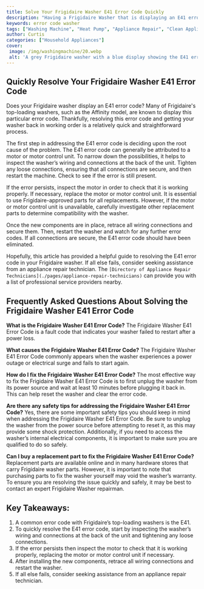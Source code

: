 ```yaml
---
title: Solve Your Frigidaire Washer E41 Error Code Quickly
description: "Having a Frigidaire Washer that is displaying an E41 error code Dont worry this blog post will help you solve the problem quickly and easily Find out how today"
keywords: error code washer
tags: ["Washing Machine", "Heat Pump", "Appliance Repair", "Clean Appliance"]
author: Curtis
categories: ["Household Appliances"]
cover: 
 image: /img/washingmachine/20.webp
 alt: 'A grey Frigidaire washer with a blue display showing the E41 error code'
---
```

## Quickly Resolve Your Frigidaire Washer E41 Error Code

Does your Frigidaire washer display an E41 error code? Many of Frigidaire's top-loading washers, such as the Affinity model, are known to display this particular error code. Thankfully, resolving this error code and getting your washer back in working order is a relatively quick and straightforward process.

The first step in addressing the E41 error code is deciding upon the root cause of the problem. The E41 error code can generally be attributed to a motor or motor control unit. To narrow down the possibilities, it helps to inspect the washer’s wiring and connections at the back of the unit. Tighten any loose connections, ensuring that all connections are secure, and then restart the machine. Check to see if the error is still present.

If the error persists, inspect the motor in order to check that it is working properly. If necessary, replace the motor or motor control unit. It is essential to use Frigidaire-approved parts for all replacements. However, if the motor or motor control unit is unavailable, carefully investigate other replacement parts to determine compatibility with the washer.

Once the new components are in place, retrace all wiring connections and secure them. Then, restart the washer and watch for any further error codes. If all connections are secure, the E41 error code should have been eliminated.

Hopefully, this article has provided a helpful guide to resolving the E41 error code in your Frigidaire washer. If all else fails, consider seeking assistance from an appliance repair technician. The `[Directory of Appliance Repair Technicians](./pages/appliance-repair-technicians)` can provide you with a list of professional service providers nearby.

## Frequently Asked Questions About Solving the Frigidaire Washer E41 Error Code

**What is the Frigidaire Washer E41 Error Code?**
The Frigidaire Washer E41 Error Code is a fault code that indicates your washer failed to restart after a power loss. 

**What causes the Frigidaire Washer E41 Error Code?**
The Frigidaire Washer E41 Error Code commonly appears when the washer experiences a power outage or electrical surge and fails to start again. 

**How do I fix the Frigidaire Washer E41 Error Code?**
The most effective way to fix the Frigidaire Washer E41 Error Code is to first unplug the washer from its power source and wait at least 10 minutes before plugging it back in. This can help reset the washer and clear the error code. 

**Are there any safety tips for addressing the Frigidaire Washer E41 Error Code?**
Yes, there are some important safety tips you should keep in mind when addressing the Frigidaire Washer E41 Error Code. Be sure to unplug the washer from the power source before attempting to reset it, as this may provide some shock protection. Additionally, if you need to access the washer’s internal electrical components, it is important to make sure you are qualified to do so safely. 

**Can I buy a replacement part to fix the Frigidaire Washer E41 Error Code?**
Replacement parts are available online and in many hardware stores that carry Frigidaire washer parts. However, it is important to note that purchasing parts to fix the washer yourself may void the washer’s warranty. To ensure you are resolving the issue quickly and safely, it may be best to contact an expert Frigidaire Washer repairman.

## Key Takeaways:
1. A common error code with Frigidaire’s top-loading washers is the E41.
2. To quickly resolve the E41 error code, start by inspecting the washer’s wiring and connections at the back of the unit and tightening any loose connections.
3. If the error persists then inspect the motor to check that it is working properly, replacing the motor or motor control unit if necessary.
4. After installing the new components, retrace all wiring connections and restart the washer.
5. If all else fails, consider seeking assistance from an appliance repair technician.
